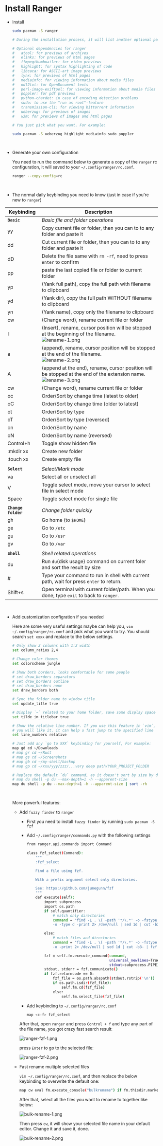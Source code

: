 # Install Ranger

- Install

    ```bash
    sudo pacman -S ranger 
    
    # During the installation process, it will list another optional packages you might needed:

    # Optional dependencies for ranger
    #   atool: for previews of archives
    #   elinks: for previews of html pages
    #   ffmpegthumbnailer: for video previews
    #   highlight: for syntax highlighting of code
    #   libcaca: for ASCII-art image previews
    #   lynx: for previews of html pages
    #   mediainfo: for viewing information about media files
    #   odt2txt: for OpenDocument texts
    #   perl-image-exiftool: for viewing information about media files
    #   poppler: for pdf previews
    #   python-chardet: in case of encoding detection problems
    #   sudo: to use the "run as root"-feature
    #   transmission-cli: for viewing bittorrent information
    #   ueberzug: for previews of images
    #   w3m: for previews of images and html pages

    # You just pick what you want. For example:

    sudo pacman -S ueberzug highlight mediainfo sudo poppler
    ```

<br/>

- Generate your own configuration

    You need to run the command below to generate a copy of the `ranger` rc configuration, it will
    saved to your `~/.config/ranger/rc.conf`.

    ```bash
    ranger --copy-config=rc
    ```

<br/>

- The normal daily keybinding you need to know (just in case if you're new to `ranger`)

| Keybinding | Description
| ---------- | -------------------------------------------------------------------
| **`Basic`** | _Basic file and folder operations_
| yy         | Copy current file or folder, then you can to to any folder and paste it
| dd         | Cut current file or folder, then you can to to any folder and paste it
| dD         | Delete the file same with `rm -rf`, need to press `enter` to confirm
| pp         | paste the last copied file or folder to current folder
| yp         | (Yank full path), copy the full path with filename to clipboard
| yd         | (Yank dir), copy the full path WITHOUT filename to clipboard
| yn         | (Yank name), copy only the filename to clipboard
| cw         | (Change word), rename current file or folder
| I          | (Insert), rename, cursor position will be stopped at the beginning of the filename. </br> ![rename-1.png](./images/rename-1.png)
| a          | (append), rename, cursor position will be stopped at the end of the filename. </br> ![rename-2.png](./images/rename-2.png)
| A          | (append at the end), rename, cursor position will be stopped at the end of the extension name. </br> ![rename-3.png](./images/rename-3.png)
| cw         | (Change word), rename current file or folder
| oc         | Order/Sort by change time (latest to older)
| oC         | Order/Sort by change time (older to latest)
| ot         | Order/Sort by type
| oT         | Order/Sort by type (reversed)
| on         | Order/Sort by name
| oN         | Order/Sort by name (reversed)
| Control+h  | Toggle show hidden file
| :mkdir xx  | Create new folder
| :touch xx  | Create empty file
|            | 
| **`Select`** | _Select/Mark mode_
| va         | Select all or unselect all
| V          | Toggle select mode, move your cursor to select file in select mode
| Space      | Toggle select mode for single file
|            | 
| **`Change folder`** | _Change folder quickly_
| gh         | Go home (to `$HOME`)
| ge         | Go to `/etc`
| gu         | Go to `/usr`
| gv         | Go to `/var`
|            | 
| **`Shell`**| _Shell related operations_
| du         | Run `du`(disk usage) command on current foler and sort the result by size
| #          | Type your command to run in shell with current path, wait for press `enter` to return.
| Shift+s    | Open terminal with current folder/path. When you done, type `exit` to back to `ranger`.

<br/>

- Add customization configration if you needed

    Here are some very useful settings maybe can help you, `vim ~/.config/ranger/rc.conf` and pick
    what you want to try. You should search `set xxxx` and replace to the below settings.

    ```bash
    # Only show 2 columns with 1:2 width
    set column_ratios 2,4

    # Change color themes
    set colorscheme jungle

    # Show both borders, looks comfortable for some people
    # set draw_borders separators
    # set draw_borders outline
    # set draw_borders none
    set draw_borders both

    # Sync the folder name to window title
    set update_title true

    # Display `~` related to your home folder, save some display space
    set tilde_in_titlebar true

    # Show the relative line number. If you use this feature in `vim`, then
    # you will like it, it can help u fast jump to the specified line
    set line_numbers relative

    # Just add any `go to XXX` keybinding for yourself, For example:
    map gd cd ~/Downloads
    # map gr cd ~/Rust
    # map gs cd ~/Screenshots
    # map gb cd ~/my-shell/backup
    # map gp cd ~/xxx/yyy/zzz/...very deep path/YOUR_PROJECT_FOLDER

    # Replace the default `du` command, as it doesn't sort by size by default
    # map du shell -p du --max-depth=1 -h --apparent-size
    map du shell -p du --max-depth=1 -h --apparent-size | sort -rh
    ```

    </br>

    More powerful features:

    - Add `fuzzy finder` to `ranger`

        - First you need to install `fuzzy finder` by running `sudo pacman -S fzf`

        - Add `~/.config/ranger/commands.py` with the following settings

            ```bash
            from ranger.api.commands import Command
            
            class fzf_select(Command):
                """
                :fzf_select
            
                Find a file using fzf.
            
                With a prefix argument select only directories.
            
                See: https://github.com/junegunn/fzf
                """
                def execute(self):
                    import subprocess
                    import os.path
                    if self.quantifier:
                        # match only directories
                        command = "find -L . \( -path '*/\.*' -o -fstype 'dev' -o -fstype 'proc' \) -prune \
                        -o -type d -print 2> /dev/null | sed 1d | cut -b3- | fzf +m"
            
                    else:
                        # match files and directories
                        command = "find -L . \( -path '*/\.*' -o -fstype 'dev' -o -fstype 'proc' \) -prune \
                        -o -print 2> /dev/null | sed 1d | cut -b3- | fzf +m"
            
                    fzf = self.fm.execute_command(command,
                                                  universal_newlines=True,
                                                  stdout=subprocess.PIPE)
                    stdout, stderr = fzf.communicate()
                    if fzf.returncode == 0:
                        fzf_file = os.path.abspath(stdout.rstrip('\n'))
                        if os.path.isdir(fzf_file):
                            self.fm.cd(fzf_file)
                        else:
                            self.fm.select_file(fzf_file)
            ```

        - Add keybinding to `~/.config/ranger/rc.conf`

            ```bash
            map <c-f> fzf_select
            ```

        After that, open `ranger` and press `Control + f` and type any part of the file name,
        you got crazy fast search result:

        ![ranger-fzf-1.png](./images/ranger-fzf-1.png)

        press `Enter` to go to the selected file:

        ![ranger-fzf-2.png](./images/ranger-fzf-2.png)

    - Fast rename multiple selected files

        `vim ~/.config/ranger/rc.conf`, and then replace the below keybinding to overwrite the default one:

        ```bash
        map cw eval fm.execute_console("bulkrename") if fm.thisdir.marked_items else fm.open_console("rename ")
        ```

        After that, select all the files you want to rename to together like below:

        ![bulk-rename-1.png](./images/bulk-rename-1.png)

        Then press `cw`, it will show your selected file name in your default editor. Change it and save it, done.

        ![bulk-rename-2.png](./images/bulk-rename-2.png)
